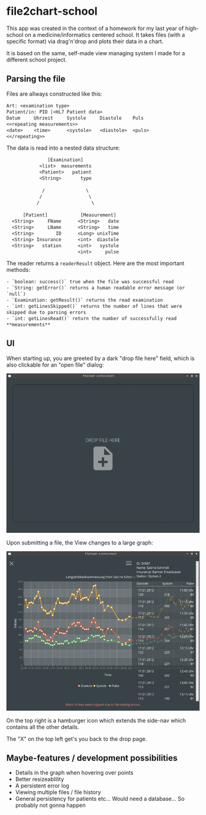 # file2chart-school

This app was created in the context of a homework for my last year of high-school on a medicine/informatics centered school. It takes files (with a specific format) via drag'n'drop and plots their data in a chart.

It is based on the same, self-made view managing system I made for a different school project. 

## Parsing the file

Files are allways constructed like this:


    Art: <examination type>
    Patient/in: PID |<HL7 Patient data>
    Datum     Uhrzeit     Systole     Diastole    Puls
    <<repeating measurements>>
    <date>    <time>      <systole>   <diastole>  <puls>
    <</repeating>>



The data is read into a nested data structure:

                   [Examination]
                <list>  masurements
                <Patient>   patient
                <String>       type
                
                 /               \
                /                 \
               /                   \
               
          [Patient]            [Measurement]
      <String>     FName      <String>   date
      <String>     LName      <String>   time
      <String>        ID      <Long> unixTime
      <String> Insurance      <int>  diastole
      <String>   station      <int>   systole
                              <int>     pulse

   
   The reader returns a `readerResult` object. Here are the most important methods:
   
    - `boolean: success()` true when the file was successful read
    - `String: getError()` returns a human readable error message (or `null`)
    - `Examination: getResult()` returns the read examination
    - `int: getLinesSkipped()` returns the number of lines that were skipped due to parsing errors
    - `int: getLinesRead()` return the number of successfully read **measurements**
 
 
## UI
 
When starting up, you are greeted by a dark "drop file here" field, which is also clickable for an "open file" dialog:

![drop page](screenshot_drop.png)

Upon submitting a file, the View changes to a large graph:

![the graph](screenshot_view.png)

On the top right is a hamburger icon which extends the side-nav which contains all the other details.

The "X" on the top left get's you back to the drop page.

## Maybe-features / development possibilities

 - Details in the graph when hovering over points
 - Better resizeablility
 - A persistent error log
 - Viewing multiple files / file history
 - General persistency for patients etc... Would need a database... So probably not gonna happen
 
